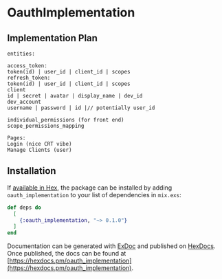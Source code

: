 # OauthImplementation

## Implementation Plan

```
entities:

access_token:
token(id) | user_id | client_id | scopes
refresh_token:
token(id) | user_id | client_id | scopes
client
id | secret | avatar | display_name | dev_id
dev_account
username | password | id |// potentially user_id

individual_permissions (for front end)
scope_permissions_mapping

Pages:
Login (nice CRT vibe)
Manage Clients (user)

```

## Installation

If [available in Hex](https://hex.pm/docs/publish), the package can be installed
by adding `oauth_implementation` to your list of dependencies in `mix.exs`:

```elixir
def deps do
  [
    {:oauth_implementation, "~> 0.1.0"}
  ]
end
```

Documentation can be generated with [ExDoc](https://github.com/elixir-lang/ex_doc)
and published on [HexDocs](https://hexdocs.pm). Once published, the docs can
be found at [https://hexdocs.pm/oauth_implementation](https://hexdocs.pm/oauth_implementation).

